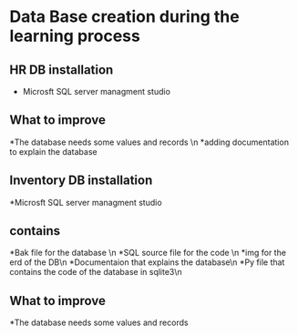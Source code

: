 # Data Base creation during the learning process
## HR DB   installation 
   *  Microsft SQL server managment studio  

## What to improve
  *The database needs some values and records \n
  *adding documentation to explain the database 




## Inventory DB   installation
   *Microsft SQL server managment studio
   
## contains
 *Bak  file for the database \n
 *SQL source file for the code \n
 *img for the erd of the DB\n
 *Documentaion that explains the database\n
 *Py file that contains the code of the database in sqlite3\n
 
 ## What to improve
  *The database needs some values and records 
 
